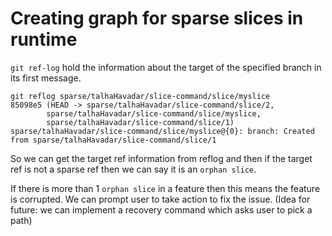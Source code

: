 # Creating graph for sparse slices in runtime

`git ref-log` hold the information about the target of the specified branch in
its first message.

```
git reflog sparse/talhaHavadar/slice-command/slice/myslice
85098e5 (HEAD -> sparse/talhaHavadar/slice-command/slice/2,
        sparse/talhaHavadar/slice-command/slice/myslice,
        sparse/talhaHavadar/slice-command/slice/1)
sparse/talhaHavadar/slice-command/slice/myslice@{0}: branch: Created from sparse/talhaHavadar/slice-command/slice/1
```

So we can get the target ref information from reflog and then if the target ref
is not a sparse ref then we can say it is an `orphan slice`.

If there is more than 1 `orphan slice` in a feature then this means the feature
is corrupted. We can prompt user to take action to fix the issue. (Idea for future:
we can implement a recovery command which asks user to pick a path)
